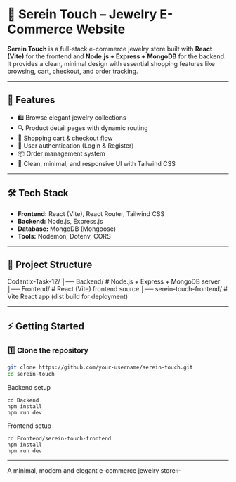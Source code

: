 # 💎 Serein Touch – Jewelry E-Commerce Website  

**Serein Touch** is a full-stack e-commerce jewelry store built with **React (Vite)** for the frontend and **Node.js + Express + MongoDB** for the backend.  
It provides a clean, minimal design with essential shopping features like browsing, cart, checkout, and order tracking.  

---

## 🚀 Features  
- 🛍️ Browse elegant jewelry collections  
- 🔍 Product detail pages with dynamic routing  
- 🛒 Shopping cart & checkout flow  
- 👤 User authentication (Login & Register)  
- 📦 Order management system  
- 🎨 Clean, minimal, and responsive UI with Tailwind CSS  

---

## 🛠️ Tech Stack  
- **Frontend:** React (Vite), React Router, Tailwind CSS  
- **Backend:** Node.js, Express.js  
- **Database:** MongoDB (Mongoose)  
- **Tools:** Nodemon, Dotenv, CORS  

---

## 📂 Project Structure  

Codantix-Task-12/
│── Backend/ # Node.js + Express + MongoDB server
│── Frontend/ # React (Vite) frontend source
│── serein-touch-frontend/ # Vite React app (dist build for deployment)

---

## ⚡ Getting Started  

### 1️⃣ Clone the repository  
```bash
git clone https://github.com/your-username/serein-touch.git
cd serein-touch
```
Backend setup
```
cd Backend
npm install
npm run dev
```
Frontend setup
```
cd Frontend/serein-touch-frontend
npm install
npm run dev
```
---
A minimal, modern and elegant e-commerce jewelry store✨
